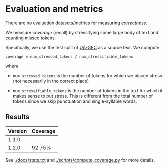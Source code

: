 # Evaluation and metrics

There are no evaluation datasets/metrics for measuring *correctness*.

We measure *coverage* (recall) by stressifying some large body of text and counting
missed tokens.

Specifically, we use the test split of [UA-GEC](https://github.com/grammarly/ua-gec)
as a source text. We compute

```
coverage = num_stressed_tokens / num_stressifiable_tokens
```

where

* `num_stressed_tokens` is the number of tokens for which we placed stress
  (not necessarily in the correct place)

* `num_stressifiable_tokens` is the number of tokens in the text for which it
  makes sense to put stress. This is different from the total number of tokens
  since we skip punctuation and single-syllable words.


## Results

| Version | Coverage |
|---------|----------|
|1.1.0    | 
|1.2.0    | 92.75%   |

See [./docs/stats.txt](./docs/stats.txt) and
[./scripts/compute_coverage.py](./scripts/compute_coverage.py) for more details.
